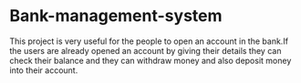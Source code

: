 # Bank-management-system
This project is very useful for the people to open an account in the bank.If the users are already opened an account by giving their details they can check their balance and they can withdraw money and also deposit money into their account.
